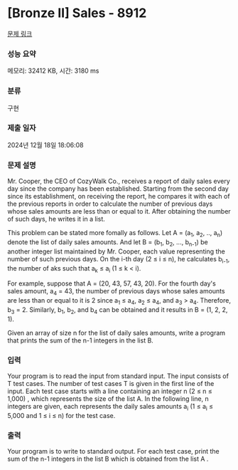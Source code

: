 # [Bronze II] Sales - 8912 

[문제 링크](https://www.acmicpc.net/problem/8912) 

### 성능 요약

메모리: 32412 KB, 시간: 3180 ms

### 분류

구현

### 제출 일자

2024년 12월 18일 18:06:08

### 문제 설명

<p>Mr. Cooper, the CEO of CozyWalk Co., receives a report of daily sales every day since the company has been established. Starting from the second day since its establishment, on receiving the report, he compares it with each of the previous reports in order to calculate the number of previous days whose sales amounts are less than or equal to it. After obtaining the number of such days, he writes it in a list.</p>

<p>This problem can be stated more fomally as follows. Let A = (a<sub>1</sub>, a<sub>2</sub>, .., a<sub>n</sub>) denote the list of daily sales amounts. And let B = (b<sub>1</sub>, b<sub>2</sub>, ..., b<sub>n-1</sub>) be another integer list maintained by Mr. Cooper, each value representing the number of such previous days. On the i-th day (2 ≤ i ≤ n), he calculates b<sub>i-1</sub>, the number of aks such that a<sub>k</sub> ≤ a<sub>i</sub> (1 ≤ k < i).</p>

<p>For example, suppose that A = (20, 43, 57, 43, 20). For the fourth day's sales amount, a<sub>4</sub> = 43, the number of previous days whose sales amounts are less than or equal to it is 2 since a<sub>1</sub> ≤ a<sub>4</sub>, a<sub>2</sub> ≤ a<sub>4</sub>, and a<sub>3</sub> > a<sub>4</sub>. Therefore, b<sub>3</sub> = 2. Similarly, b<sub>1</sub>, b<sub>2</sub>, and b<sub>4</sub> can be obtained and it results in B = (1, 2, 2, 1).</p>

<p>Given an array of size n for the list of daily sales amounts, write a program that prints the sum of the n-1 integers in the list B.</p>

### 입력 

 <p>Your program is to read the input from standard input. The input consists of T test cases. The number of test cases T is given in the first line of the input. Each test case starts with a line containing an integer n (2 ≤ n ≤ 1,000) , which represents the size of the list A. In the following line, n integers are given, each represents the daily sales amounts a<sub>i</sub> (1 ≤ a<sub>i</sub> ≤ 5,000 and 1 ≤ i ≤ n) for the test case.</p>

### 출력 

 <p>Your program is to write to standard output. For each test case, print the sum of the n-1 integers in the list B which is obtained from the list A .</p>

